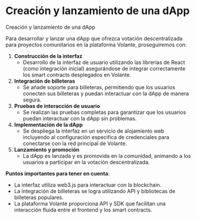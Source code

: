# Creación y lanzamiento de una dApp

Creación y lanzamiento de una dApp

Para desarrollar y lanzar una dApp que ofrezca votación descentralizada para proyectos comunitarios en la plataforma Volante, proseguiremos con:

1. **Construcción de la interfaz**
   * Desarrollo de la interfaz de usuario utilizando las librerías de React (como integración inicial)  asegurándose de integrar correctamente los smart contracts desplegados en Volante.
2. **Integración de billeteras**
   * Se añade soporte para billeteras, permitiendo que los usuarios conecten sus billeteras y puedan interactuar con la dApp de manera segura.
3. **Pruebas de interacción de usuario**
   * Se realizan las pruebas completas para garantizar que los usuarios puedan interactuar con la dApp sin problemas.
4. **Implementación de la dApp**
   * Se despliega la interfaz en un servicio de alojamiento web incluyendo al configuración especifica de credenciales para conectarse con la red principal de Volante.
5. **Lanzamiento y promoción**
   * La dApp es lanzada y es promovida en la comunidad, animando a los usuarios a participar en la votación descentralizada.

**Puntos importantes para tener en cuenta**:

* La interfaz utiliza web3.js para interactuar con la blockchain.
* La integración de billeteras se logra utilizando API y bibliotecas de billeteras populares.
* La plataforma Volante proporciona API y SDK que facilitan una interacción fluida entre el frontend y los smart contracts.

